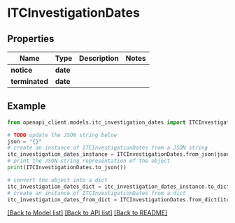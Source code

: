 # ITCInvestigationDates


## Properties

Name | Type | Description | Notes
------------ | ------------- | ------------- | -------------
**notice** | **date** |  | 
**terminated** | **date** |  | 

## Example

```python
from openapi_client.models.itc_investigation_dates import ITCInvestigationDates

# TODO update the JSON string below
json = "{}"
# create an instance of ITCInvestigationDates from a JSON string
itc_investigation_dates_instance = ITCInvestigationDates.from_json(json)
# print the JSON string representation of the object
print(ITCInvestigationDates.to_json())

# convert the object into a dict
itc_investigation_dates_dict = itc_investigation_dates_instance.to_dict()
# create an instance of ITCInvestigationDates from a dict
itc_investigation_dates_from_dict = ITCInvestigationDates.from_dict(itc_investigation_dates_dict)
```
[[Back to Model list]](../README.md#documentation-for-models) [[Back to API list]](../README.md#documentation-for-api-endpoints) [[Back to README]](../README.md)


